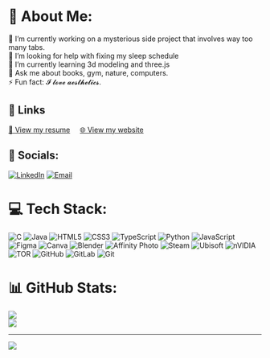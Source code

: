 # 💫 About Me:
🔭 I’m currently working on a mysterious side project that involves way too many tabs.<br>🤝 I’m looking for help with fixing my sleep schedule<br>🌱 I’m currently learning 3d modeling and three.js<br>💬 Ask me about books, gym, nature, computers.<br>⚡ Fun fact: 𝓘 𝓵𝓸𝓿𝓮 𝓪𝓮𝓼𝓽𝓱𝓮𝓽𝓲𝓬𝓼.

## 🔗 Links  
<a href="https://docs.google.com/document/d/1V99LOgv1BPQfZY_gJiOWAK2ve7y6ZFAX/edit?usp=sharing&ouid=109195232447070090823&rtpof=true&sd=true" target="_blank">📄 View my resume</a>&nbsp;&nbsp;&nbsp;&nbsp;
<a href="https://nemoabu.github.io/personalweb/" target="_blank">🌐 View my website</a>



## 🧩 Socials:
[![LinkedIn](https://img.shields.io/badge/LinkedIn-%230077B5.svg?logo=linkedin&logoColor=white)](https://www.linkedin.com/in/abdullokh-tulkinov-b24477287/) [![Email](https://img.shields.io/badge/Email-D14836?logo=gmail&logoColor=white)](mailto:tabdullokh@gmail.com)

# 💻 Tech Stack:
![C](https://img.shields.io/badge/c-%2300599C.svg?style=for-the-badge&logo=c&logoColor=white) ![Java](https://img.shields.io/badge/java-%23ED8B00.svg?style=for-the-badge&logo=openjdk&logoColor=white) ![HTML5](https://img.shields.io/badge/html5-%23E34F26.svg?style=for-the-badge&logo=html5&logoColor=white) ![CSS3](https://img.shields.io/badge/css3-%231572B6.svg?style=for-the-badge&logo=css3&logoColor=white) ![TypeScript](https://img.shields.io/badge/typescript-%23007ACC.svg?style=for-the-badge&logo=typescript&logoColor=white) ![Python](https://img.shields.io/badge/python-3670A0?style=for-the-badge&logo=python&logoColor=ffdd54) ![JavaScript](https://img.shields.io/badge/javascript-%23323330.svg?style=for-the-badge&logo=javascript&logoColor=%23F7DF1E) ![Figma](https://img.shields.io/badge/figma-%23F24E1E.svg?style=for-the-badge&logo=figma&logoColor=white) ![Canva](https://img.shields.io/badge/Canva-%2300C4CC.svg?style=for-the-badge&logo=Canva&logoColor=white) ![Blender](https://img.shields.io/badge/blender-%23F5792A.svg?style=for-the-badge&logo=blender&logoColor=white) ![Affinity Photo](https://img.shields.io/badge/affinityphoto-%237E4DD2.svg?style=for-the-badge&logo=affinity-photo&logoColor=white) ![Steam](https://img.shields.io/badge/steam-%23000000.svg?style=for-the-badge&logo=steam&logoColor=white) ![Ubisoft](https://img.shields.io/badge/Ubisoft-%23F5F5F5.svg?style=for-the-badge&logo=Ubisoft&logoColor=black) ![nVIDIA](https://img.shields.io/badge/nVIDIA-%2376B900.svg?style=for-the-badge&logo=nVIDIA&logoColor=white) ![TOR](https://img.shields.io/badge/tor-%237E4798.svg?style=for-the-badge&logo=tor-project&logoColor=white) ![GitHub](https://img.shields.io/badge/github-%23121011.svg?style=for-the-badge&logo=github&logoColor=white) ![GitLab](https://img.shields.io/badge/gitlab-%23181717.svg?style=for-the-badge&logo=gitlab&logoColor=white) ![Git](https://img.shields.io/badge/git-%23F05033.svg?style=for-the-badge&logo=git&logoColor=white)
# 📊 GitHub Stats:
![](https://nirzak-streak-stats.vercel.app/?user=nemoabu&theme=tokyonight&hide_border=false)<br/>
![](https://github-profile-trophy.vercel.app/?username=nemoabu&theme=tokyonight&no-frame=false&no-bg=false&margin-w=4)

---
[![](https://visitcount.itsvg.in/api?id=nemoabu&icon=0&color=0)](https://visitcount.itsvg.in)

<!-- Proudly created with GPRM ( https://gprm.itsvg.in ) -->
